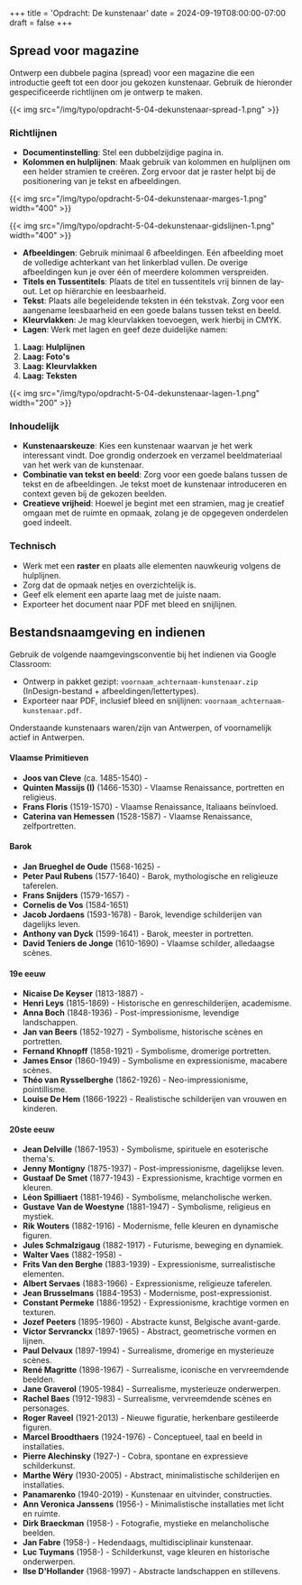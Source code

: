+++
title = 'Opdracht: De kunstenaar'
date = 2024-09-19T08:00:00-07:00
draft = false
+++

## Spread voor magazine

Ontwerp een dubbele pagina (spread) voor een magazine die een introductie geeft tot een door jou gekozen kunstenaar. Gebruik de hieronder gespecificeerde richtlijnen om je ontwerp te maken.

{{< img src="/img/typo/opdracht-5-04-dekunstenaar-spread-1.png" >}}

### Richtlijnen

- **Documentinstelling**: Stel een dubbelzijdige pagina in.
- **Kolommen en hulplijnen**: Maak gebruik van kolommen en hulplijnen om een helder stramien te creëren. Zorg ervoor dat je raster helpt bij de positionering van je tekst en afbeeldingen.

{{< img src="/img/typo/opdracht-5-04-dekunstenaar-marges-1.png" width="400" >}}

{{< img src="/img/typo/opdracht-5-04-dekunstenaar-gidslijnen-1.png" width="400" >}}

- **Afbeeldingen**: Gebruik minimaal 6 afbeeldingen. Eén afbeelding moet de volledige achterkant van het linkerblad vullen. De overige afbeeldingen kun je over één of meerdere kolommen verspreiden.
- **Titels en Tussentitels**: Plaats de titel en tussentitels vrij binnen de lay-out. Let op hiërarchie en leesbaarheid.
- **Tekst**: Plaats alle begeleidende teksten in één tekstvak. Zorg voor een aangename leesbaarheid en een goede balans tussen tekst en beeld.
- **Kleurvlakken**: Je mag kleurvlakken toevoegen, werk hierbij in CMYK.
- **Lagen**: Werk met lagen en geef deze duidelijke namen:
1. **Laag: Hulplijnen**
2. **Laag: Foto's**
3. **Laag: Kleurvlakken**
4. **Laag: Teksten**

{{< img src="/img/typo/opdracht-5-04-dekunstenaar-lagen-1.png" width="200" >}}
  
### Inhoudelijk

- **Kunstenaarskeuze**: Kies een kunstenaar waarvan je het werk interessant vindt. Doe grondig onderzoek en verzamel beeldmateriaal van het werk van de kunstenaar.
- **Combinatie van tekst en beeld**: Zorg voor een goede balans tussen de tekst en de afbeeldingen. Je tekst moet de kunstenaar introduceren en context geven bij de gekozen beelden.
- **Creatieve vrijheid**: Hoewel je begint met een stramien, mag je creatief omgaan met de ruimte en opmaak, zolang je de opgegeven onderdelen goed indeelt.

### Technisch

- Werk met een **raster** en plaats alle elementen nauwkeurig volgens de hulplijnen.
- Zorg dat de opmaak netjes en overzichtelijk is.
- Geef elk element een aparte laag met de juiste naam.
- Exporteer het document naar PDF met bleed en snijlijnen.

## Bestandsnaamgeving en indienen

Gebruik de volgende naamgevingsconventie bij het indienen via Google Classroom:
- Ontwerp in pakket gezipt: `voornaam_achternaam-kunstenaar.zip` (InDesign-bestand + afbeeldingen/lettertypes).
- Exporteer naar PDF, inclusief bleed en snijlijnen: `voornaam_achternaam-kunstenaar.pdf`.

Onderstaande kunstenaars waren/zijn van Antwerpen, of voornamelijk actief in Antwerpen.  

#### Vlaamse Primitieven

- **Joos van Cleve** (ca. 1485-1540) - 
- **Quinten Massijs (I)** (1466-1530) - Vlaamse Renaissance, portretten en religieus.
- **Frans Floris** (1519-1570) - Vlaamse Renaissance, Italiaans beïnvloed.
- **Caterina van Hemessen** (1528-1587) - Vlaamse Renaissance, zelfportretten.

#### Barok

- **Jan Brueghel de Oude** (1568-1625) - 
- **Peter Paul Rubens** (1577-1640) - Barok, mythologische en religieuze taferelen.
- **Frans Snijders** (1579-1657) - 
- **Cornelis de Vos** (1584-1651)
- **Jacob Jordaens** (1593-1678) - Barok, levendige schilderijen van dagelijks leven.
- **Anthony van Dyck** (1599-1641) - Barok, meester in portretten.
- **David Teniers de Jonge** (1610-1690) - Vlaamse schilder, alledaagse scènes.

#### 19e eeuw

- **Nicaise De Keyser** (1813-1887) - 
- **Henri Leys** (1815-1869) - Historische en genreschilderijen, academisme.
- **Anna Boch** (1848-1936) - Post-impressionisme, levendige landschappen.
- **Jan van Beers** (1852-1927) - Symbolisme, historische scènes en portretten.
- **Fernand Khnopff** (1858-1921) - Symbolisme, dromerige portretten.
- **James Ensor** (1860-1949) - Symbolisme en expressionisme, macabere scènes.
- **Théo van Rysselberghe** (1862-1926) - Neo-impressionisme, pointillisme.
- **Louise De Hem** (1866-1922) - Realistische schilderijen van vrouwen en kinderen.

#### 20ste eeuw

- **Jean Delville** (1867-1953) - Symbolisme, spirituele en esoterische thema's.
- **Jenny Montigny** (1875-1937) - Post-impressionisme, dagelijkse leven.
- **Gustaaf De Smet** (1877-1943) - Expressionisme, krachtige vormen en kleuren.
- **Léon Spilliaert** (1881-1946) - Symbolisme, melancholische werken.
- **Gustave Van de Woestyne** (1881-1947) - Symbolisme, religieus en mystiek.
- **Rik Wouters** (1882-1916) - Modernisme, felle kleuren en dynamische figuren.
- **Jules Schmalzigaug** (1882-1917) - Futurisme, beweging en dynamiek.
- **Walter Vaes** (1882-1958) - 
- **Frits Van den Berghe** (1883-1939) - Expressionisme, surrealistische elementen.
- **Albert Servaes** (1883-1966) - Expressionisme, religieuze taferelen.
- **Jean Brusselmans** (1884-1953) - Modernisme, post-expressionist.
- **Constant Permeke** (1886-1952) - Expressionisme, krachtige vormen en texturen.
- **Jozef Peeters** (1895-1960) - Abstracte kunst, Belgische avant-garde.
- **Victor Servranckx** (1897-1965) - Abstract, geometrische vormen en lijnen.
- **Paul Delvaux** (1897-1994) - Surrealisme, dromerige en mysterieuze scènes.
- **René Magritte** (1898-1967) - Surrealisme, iconische en vervreemdende beelden.
- **Jane Graverol** (1905-1984) - Surrealisme, mysterieuze onderwerpen.
- **Rachel Baes** (1912-1983) - Surrealisme, vervreemdende scènes en personages.
- **Roger Raveel** (1921-2013) - Nieuwe figuratie, herkenbare gestileerde figuren.
- **Marcel Broodthaers** (1924-1976) - Conceptueel, taal en beeld in installaties.
- **Pierre Alechinsky** (1927-) - Cobra, spontane en expressieve schilderkunst.
- **Marthe Wéry** (1930-2005) - Abstract, minimalistische schilderijen en installaties.
- **Panamarenko** (1940-2019) - Kunstenaar en uitvinder, constructies.
- **Ann Veronica Janssens** (1956-) - Minimalistische installaties met licht en ruimte.
- **Dirk Braeckman** (1958-) - Fotografie, mystieke en melancholische beelden.
- **Jan Fabre** (1958-) - Hedendaags, multidisciplinair kunstenaar.
- **Luc Tuymans** (1958-) - Schilderkunst, vage kleuren en historische onderwerpen.
- **Ilse D'Hollander** (1968-1997) - Abstracte landschappen en stillevens.